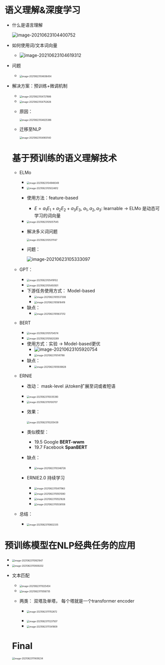 # 语义理解&深度学习

-   什么是语言理解

    ![image-20210623104400752](预训练语言模型及应用.assets/image-20210623104400752.png)

-   如何使用词/文本词向量
    -   ![image-20210623104619312](预训练语言模型及应用.assets/image-20210623104619312.png)

-   问题

    -   <img src="预训练语言模型及应用.assets/image-20210623104636454.png" alt="image-20210623104636454" style="zoom:50%;" />

-   解决方案：预训练+微调机制

    -   <img src="预训练语言模型及应用.assets/image-20210623104727686.png" alt="image-20210623104727686" style="zoom:50%;" />

    -   <img src="预训练语言模型及应用.assets/image-20210623104752626.png" alt="image-20210623104752626" style="zoom:50%;" />

    -   原因：

        <img src="预训练语言模型及应用.assets/image-20210623104825386.png" alt="image-20210623104825386" style="zoom:50%;" />

    -   迁移至NLP

        <img src="预训练语言模型及应用.assets/image-20210623104900140.png" alt="image-20210623104900140" style="zoom:50%;" />

    

    # 基于预训练的语义理解技术

    

    -   ELMo

        -   <img src="预训练语言模型及应用.assets/image-20210623104946049.png" alt="image-20210623104946049" style="zoom:50%;" />

        -   <img src="预训练语言模型及应用.assets/image-20210623105024612.png" alt="image-20210623105024612" style="zoom:50%;" />

        -   使用方法：feature-based

            -   $E = a_1E_1 + a_2E_2 + a_3E_3$, $a_1, a_2, a_3$: learnable -> ELMo 是动态可学习的词向量

        -   <img src="预训练语言模型及应用.assets/image-20210623105057545.png" alt="image-20210623105057545" style="zoom:50%;" />

        -   解决多义词问题

            <img src="预训练语言模型及应用.assets/image-20210623105311147.png" alt="image-20210623105311147" style="zoom:50%;" />

        -   问题：

            ![image-20210623105333097](预训练语言模型及应用.assets/image-20210623105333097.png)

    -   GPT：

        -   <img src="预训练语言模型及应用.assets/image-20210623105419102.png" alt="image-20210623105419102" style="zoom:50%;" />
        -   <img src="预训练语言模型及应用.assets/image-20210623105450501.png" alt="image-20210623105450501" style="zoom:50%;" />
        -   下游任务使用方式： Model-based
            -   <img src="预训练语言模型及应用.assets/image-20210623105537306.png" alt="image-20210623105537306" style="zoom:50%;" />
            -   <img src="预训练语言模型及应用.assets/image-20210623105618418.png" alt="image-20210623105618418" style="zoom:50%;" />
        -   缺点：
            -   <img src="预训练语言模型及应用.assets/image-20210623105637312.png" alt="image-20210623105637312" style="zoom:50%;" />

    -   BERT

        -   <img src="预训练语言模型及应用.assets/image-20210623105704574.png" alt="image-20210623105704574" style="zoom:50%;" />
        -   <img src="预训练语言模型及应用.assets/image-20210623105820289.png" alt="image-20210623105820289" style="zoom:50%;" />
        -   使用方式：实验 -> Model-based更优
            -   ![image-20210623105920754](预训练语言模型及应用.assets/image-20210623105920754.png)
            -   <img src="预训练语言模型及应用.assets/image-20210623110141788.png" alt="image-20210623110141788" style="zoom:50%;" />
        -   缺点：
            -   <img src="预训练语言模型及应用.assets/image-20210623105939828.png" alt="image-20210623105939828" style="zoom:50%;" />

    -   ERNIE

        -   改动： mask-level 从token扩展至词或者短语

        -   <img src="预训练语言模型及应用.assets/image-20210623110035390.png" alt="image-20210623110035390" style="zoom:50%;" />

        -   <img src="预训练语言模型及应用.assets/image-20210623110100707.png" alt="image-20210623110100707" style="zoom:50%;" />

        -   效果：

            ​	<img src="预训练语言模型及应用.assets/image-20210623110205439.png" alt="image-20210623110205439" style="zoom:50%;" />

        -   类似模型：
            -   19.5 Google **BERT-wwm**
            -   19.7 Facebook **SpanBERT**
        -   缺点：
            -   <img src="预训练语言模型及应用.assets/image-20210623110346726.png" alt="image-20210623110346726" style="zoom:50%;" />
        -   ERNIE2.0 持续学习
            -   <img src="预训练语言模型及应用.assets/image-20210623110417963.png" alt="image-20210623110417963" style="zoom:50%;" />
            -   <img src="预训练语言模型及应用.assets/image-20210623110501080.png" alt="image-20210623110501080" style="zoom:50%;" />
            -   <img src="预训练语言模型及应用.assets/image-20210623110521826.png" alt="image-20210623110521826" style="zoom:50%;" />
            -   <img src="预训练语言模型及应用.assets/image-20210623110538108.png" alt="image-20210623110538108" style="zoom:50%;" />

    -   总结：

        -   <img src="预训练语言模型及应用.assets/image-20210623110602335.png" alt="image-20210623110602335" style="zoom:50%;" />



# 预训练模型在NLP经典任务的应用

-   <img src="预训练语言模型及应用.assets/image-20210623110921847.png" alt="image-20210623110921847" style="zoom:50%;" />

-   <img src="预训练语言模型及应用.assets/image-20210623110939202.png" alt="image-20210623110939202" style="zoom:50%;" />

-   文本匹配

    -   <img src="预训练语言模型及应用.assets/image-20210623111025454.png" alt="image-20210623111025454" style="zoom:50%;" />
    -   <img src="预训练语言模型及应用.assets/image-20210623111056735.png" alt="image-20210623111056735" style="zoom:50%;" />

    -   两类： 双塔及单塔， 每个塔就是一个transformer encoder

        -   ​	<img src="预训练语言模型及应用.assets/image-20210623111152672.png" alt="image-20210623111152672" style="zoom:50%;" />

        -   <img src="预训练语言模型及应用.assets/image-20210623111237507.png" alt="image-20210623111237507" style="zoom:50%;" />
        -   <img src="预训练语言模型及应用.assets/image-20210623111341809.png" alt="image-20210623111341809" style="zoom:50%;" />

    

    # Final

    

    <img src="预训练语言模型及应用.assets/image-20210623111409234.png" alt="image-20210623111409234" style="zoom:50%;" />

